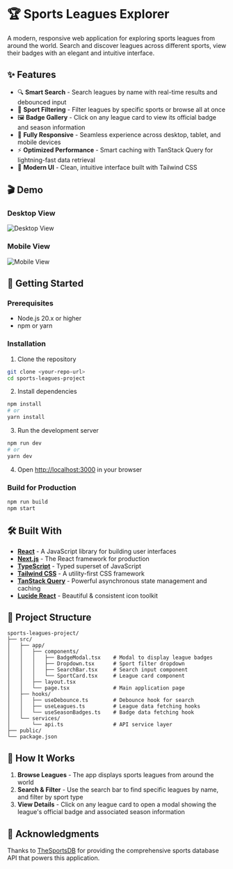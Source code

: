 # 🏆 Sports Leagues Explorer

A modern, responsive web application for exploring sports leagues from around the world. Search and discover leagues across different sports, view their badges with an elegant and intuitive interface.

## ✨ Features

- 🔍 **Smart Search** - Search leagues by name with real-time results and debounced input
- 🎯 **Sport Filtering** - Filter leagues by specific sports or browse all at once
- 🖼️ **Badge Gallery** - Click on any league card to view its official badge and season information
- 📱 **Fully Responsive** - Seamless experience across desktop, tablet, and mobile devices
- ⚡ **Optimized Performance** - Smart caching with TanStack Query for lightning-fast data retrieval
- 🎨 **Modern UI** - Clean, intuitive interface built with Tailwind CSS

## 🎬 Demo

### Desktop View

![Desktop View](https://github.com/user-attachments/assets/d6ae8b00-a502-49f1-85ec-5122bec68ebf)

### Mobile View

![Mobile View](https://github.com/user-attachments/assets/311e83e8-53be-4f68-a399-14c24b1256f2)



## 🚀 Getting Started

### Prerequisites

- Node.js 20.x or higher
- npm or yarn

### Installation

1. Clone the repository

```bash
git clone <your-repo-url>
cd sports-leagues-project
```

2. Install dependencies

```bash
npm install
# or
yarn install
```

3. Run the development server

```bash
npm run dev
# or
yarn dev
```

4. Open [http://localhost:3000](http://localhost:3000) in your browser

### Build for Production

```bash
npm run build
npm start
```

## 🛠️ Built With

- **[React](https://react.dev/)** - A JavaScript library for building user interfaces
- **[Next.js](https://nextjs.org/)** - The React framework for production
- **[TypeScript](https://www.typescriptlang.org/)** - Typed superset of JavaScript
- **[Tailwind CSS](https://tailwindcss.com/)** - A utility-first CSS framework
- **[TanStack Query](https://tanstack.com/query)** - Powerful asynchronous state management and caching
- **[Lucide React](https://lucide.dev/)** - Beautiful & consistent icon toolkit

## 📂 Project Structure

```
sports-leagues-project/
├── src/
│   ├── app/
│   │   ├── components/
│   │   │   ├── BadgeModal.tsx    # Modal to display league badges
│   │   │   ├── Dropdown.tsx      # Sport filter dropdown
│   │   │   ├── SearchBar.tsx     # Search input component
│   │   │   └── SportCard.tsx     # League card component
│   │   ├── layout.tsx
│   │   └── page.tsx              # Main application page
│   ├── hooks/
│   │   ├── useDebounce.ts        # Debounce hook for search
│   │   ├── useLeagues.ts         # League data fetching hooks
│   │   └── useSeasonBadges.ts    # Badge data fetching hook
│   └── services/
│       └── api.ts                # API service layer
├── public/
└── package.json
```

## 🎯 How It Works

1. **Browse Leagues** - The app displays sports leagues from around the world
2. **Search & Filter** - Use the search bar to find specific leagues by name, and filter by sport type
3. **View Details** - Click on any league card to open a modal showing the league's official badge and associated season information

## 🙏 Acknowledgments

Thanks to [TheSportsDB](https://www.thesportsdb.com/api/) for providing the comprehensive sports database API that powers this application.
